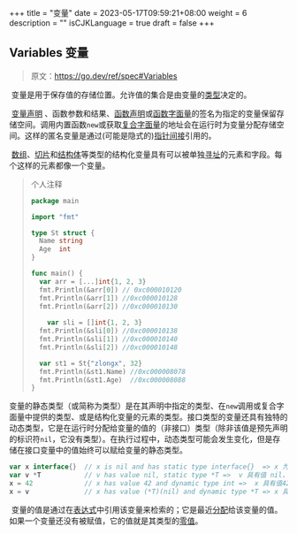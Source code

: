 +++
title = "变量"
date = 2023-05-17T09:59:21+08:00
weight = 6
description = ""
isCJKLanguage = true
draft = false
+++
## Variables 变量

> 原文：[https://go.dev/ref/spec#Variables ](https://go.dev/ref/spec#Variables )

​	变量是用于保存值的存储位置。允许值的集合是由变量的[类型](../Types)决定的。

​	[变量声明](../DeclarationsAndScope#variable-declarations-变量声明) 、函数参数和结果、[函数声明](../DeclarationsAndScope#function-declarations-函数声明)或[函数字面量](../Expressions#function-literals-函数字面量)的签名为指定的变量保留存储空间。调用内置函数`new`或获取[复合字面量](../Expressions#composite-literals-复合字面量)的地址会在运行时为变量分配存储空间。这样的匿名变量是通过(可能是隐式的)[指针间接](../Expressions#address-operators-地址运算符)引用的。

​	[数组](../Types#array-types-数组型)、[切片](../Types#slice-types-切片型)和[结构体](../Types#struct-types-结构体型)等类型的结构化变量具有可以被单独[寻址](../Expressions#address-operators-地址运算符)的元素和字段。每个这样的元素都像一个变量。

> 个人注释
>
> ```go
> package main
> 
> import "fmt"
> 
> type St struct {
> 	Name string
> 	Age  int
> }
> 
> func main() {
> 	var arr = [...]int{1, 2, 3}	
> 	fmt.Println(&arr[0]) // 0xc000010120
> 	fmt.Println(&arr[1]) //0xc000010128
> 	fmt.Println(&arr[2]) //0xc000010130
>     
>     var sli = []int{1, 2, 3}
> 	fmt.Println(&sli[0]) //0xc000010138
> 	fmt.Println(&sli[1]) //0xc000010140
> 	fmt.Println(&sli[2]) //0xc000010148
> 
> 	var st1 = St{"zlongx", 32}
> 	fmt.Println(&st1.Name) //0xc000008078
> 	fmt.Println(&st1.Age)  //0xc000008088
> }
> 
> ```
>
> 

​	变量的静态类型（或简称为类型）是在其声明中指定的类型、在`new`调用或复合字面量中提供的类型、或是结构化变量的元素的类型。接口类型的变量还具有独特的动态类型，它是在运行时分配给变量的值的（非接口）类型（除非该值是预先声明的标识符`nil`，它没有类型）。在执行过程中，动态类型可能会发生变化，但是存储在接口变量中的值始终可以赋给变量的静态类型。



```go 
var x interface{}  // x is nil and has static type interface{}  => x 为 nil，具有静态类型 interface{}
var v *T           // v has value nil, static type *T =>  v 具有值 nil，静态类型 * T
x = 42             // x has value 42 and dynamic type int =>  x 具有值42，动态类型 int
x = v              // x has value (*T)(nil) and dynamic type *T => x 具有值(* T)(nil)和动态类型 * T
```

​	变量的值是通过在[表达式](../Expressions)中引用该变量来检索的；它是最近[分配](../statements#assignment-statements-赋值语句)给该变量的值。如果一个变量还没有被赋值，它的值就是其类型的[零值](../ProgramInitializationAndExecution#the-zero-value-零值)。
